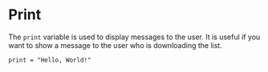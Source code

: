 # Print

The `print` variable is used to display messages to the user. It is useful if you want to show a message to the user who is downloading the list.

```monset
print = "Hello, World!"
```
